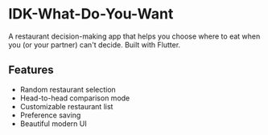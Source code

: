 # IDK-What-Do-You-Want

A restaurant decision-making app that helps you choose where to eat when you (or your partner) can't decide. Built with Flutter.

## Features

- Random restaurant selection
- Head-to-head comparison mode
- Customizable restaurant list
- Preference saving
- Beautiful modern UI
